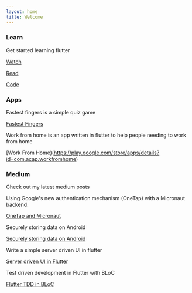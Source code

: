 ```yaml
---
layout: home
title: Welcome
---
```


### Learn 

Get started learning flutter 

[Watch](https://www.youtube.com/watch?v=MtE2j9go0xE&t=106s)

[Read](https://medium.com/@danieln.llewellyn/building-a-ui-with-flutter-lesson-01-a50f88a4d7db)

[Code](https://github.com/dllewellyn/crypto_currency_wallet)



### Apps

Fastest fingers is a simple quiz game

[Fastest Fingers](https://play.google.com/store/apps/details?id=com.dllewellyn.fastestfingers)

Work from home is an app written in flutter to help people needing to work from home

[Work From Home)(https://play.google.com/store/apps/details?id=com.acap.workfromhome)


### Medium

Check out my latest medium posts

Using Google's new authentication mechanism (OneTap) with a Micronaut backend:

[OneTap and Micronaut](https://medium.com/@danieln.llewellyn/onetap-for-android-and-micronaut-9c824fcbe296)

Securely storing data on Android

[Securely storing data on Android](https://medium.com/@danieln.llewellyn/writing-secure-android-applications-storing-data-aeca373fb454)

Write a simple server driven UI in flutter

[Server driven UI in Flutter](https://medium.com/@danieln.llewellyn/in-this-article-im-going-to-demonstrate-a-way-of-driving-the-ui-of-flutter-from-the-backend-43478b46e202)

Test driven development in Flutter with BLoC

[Flutter TDD in BLoC](https://medium.com/@danieln.llewellyn/test-driven-development-with-flutter-repository-bloc-938d87a4d205)
